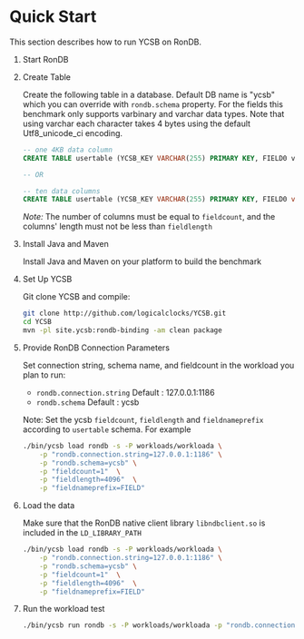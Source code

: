 <!--
Copyright (c) 2014 - 2021 YCSB contributors. All rights reserved.

Licensed under the Apache License, Version 2.0 (the "License"); you
may not use this file except in compliance with the License. You
may obtain a copy of the License at

http://www.apache.org/licenses/LICENSE-2.0

Unless required by applicable law or agreed to in writing, software
distributed under the License is distributed on an "AS IS" BASIS,
WITHOUT WARRANTIES OR CONDITIONS OF ANY KIND, either express or
implied. See the License for the specific language governing
permissions and limitations under the License. See accompanying
LICENSE file.
-->

# Quick Start

This section describes how to run YCSB on RonDB.

1. Start RonDB

1. Create Table

    Create the following table in a database. Default DB name is "ycsb" which you can override with `rondb.schema` property. For the fields this benchmark only supports varbinary and varchar data types. Note that using varchar each character takes 4 bytes using the default Utf8_unicode_ci encoding.

    ```sql
    -- one 4KB data column
    CREATE TABLE usertable (YCSB_KEY VARCHAR(255) PRIMARY KEY, FIELD0 varbinary(4096))

    -- OR

    -- ten data columns
    CREATE TABLE usertable (YCSB_KEY VARCHAR(255) PRIMARY KEY, FIELD0 varchar(100), FIELD1 varchar(100), FIELD2 varchar(100), FIELD3 varchar(100), FIELD4 varchar(100), FIELD5 varchar(100), FIELD6 varchar(100), FIELD7 varchar(100), FIELD8 varchar(100), FIELD9 varchar(100));
    ```

    *Note:* The number of columns must be equal to `fieldcount`, and the columns' length must not be less than `fieldlength`

1. Install Java and Maven

    Install Java and Maven on your platform to build the benchmark

1. Set Up YCSB

    Git clone YCSB and compile:
    ```bash
    git clone http://github.com/logicalclocks/YCSB.git
    cd YCSB
    mvn -pl site.ycsb:rondb-binding -am clean package
    ```

1. Provide RonDB Connection Parameters

    Set connection string, schema name, and fieldcount in the workload you plan to run:
    - `rondb.connection.string`  Default : 127.0.0.1:1186
    - `rondb.schema`  Default : ycsb 

    Note:
    Set the ycsb `fieldcount`, `fieldlength` and `fieldnameprefix` according to `usertable` schema. For example

    ```bash
    ./bin/ycsb load rondb -s -P workloads/workloada \
        -p "rondb.connection.string=127.0.0.1:1186" \
        -p "rondb.schema=ycsb" \
        -p "fieldcount=1"  \
        -p "fieldlength=4096"  \
        -p "fieldnameprefix=FIELD"
    ```

1. Load the data

    Make sure that the RonDB native client library `libndbclient.so` is included in the `LD_LIBRARY_PATH`

    ```bash
    ./bin/ycsb load rondb -s -P workloads/workloada \
        -p "rondb.connection.string=127.0.0.1:1186" \
        -p "rondb.schema=ycsb" \
        -p "fieldcount=1"  \
        -p "fieldlength=4096"  \
        -p "fieldnameprefix=FIELD"
    ```

1. Run the workload test

    ```bash
    ./bin/ycsb run rondb -s -P workloads/workloada -p "rondb.connection.string=127.0.0.1:1186" -p "rondb.schema=ycsb" -p "fieldcount=1"  -p "fieldlength=4096" -p "fieldnameprefix=FIELD" 
    ```
